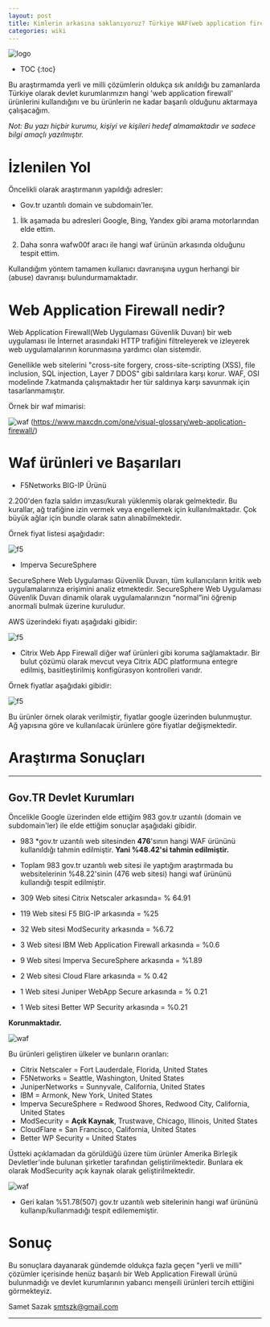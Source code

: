 ```yaml
---
layout: post
title: Kimlerin arkasına saklanıyoruz? Türkiye WAF(web application firewall) Araştırması
categories: wiki
---
```


![logo](/../post_images/waf/logo.jpg)

* TOC
{:toc}


Bu araştırmamda yerli ve milli çözümlerin oldukça sık anıldığı bu zamanlarda Türkiye olarak devlet kurumlarımızın hangi 'web application firewall' ürünlerini kullandığını ve bu ürünlerin ne kadar başarılı olduğunu aktarmaya çalışacağım.

*Not: Bu yazı hiçbir kurumu, kişiyi ve kişileri hedef almamaktadır ve sadece bilgi amaçlı yazılmıştır.* 


# İzlenilen Yol 

Öncelikli olarak araştırmanın yapıldığı adresler:

- Gov.tr uzantılı domain ve subdomain'ler.

1. İlk aşamada bu adresleri Google, Bing, Yandex gibi arama motorlarından elde ettim.

2. Daha sonra wafw00f aracı ile hangi waf ürünün arkasında olduğunu tespit ettim.

Kullandığım yöntem tamamen kullanıcı davranışına uygun herhangi bir (abuse) davranışı bulundurmamaktadır.

# Web Application Firewall nedir?


Web Application Firewall(Web Uygulaması Güvenlik Duvarı) bir web uygulaması ile İnternet arasındaki HTTP trafiğini filtreleyerek ve izleyerek web uygulamalarının korunmasına yardımcı olan sistemdir. 

Genellikle web sitelerini "cross-site forgery, cross-site-scripting (XSS), file inclusion, SQL injection, Layer 7 DDOS" gibi saldırılara karşı korur. WAF, OSI modelinde 7.katmanda çalışmaktadır her tür saldırıya karşı savunmak için tasarlanmamıştır.

Örnek bir waf mimarisi:

![waf](/../post_images/waf/waf.png)
(https://www.maxcdn.com/one/visual-glossary/web-application-firewall/)

# Waf ürünleri ve Başarıları

- F5Networks BIG-IP Ürünü

2.200'den fazla saldırı imzası/kuralı yüklenmiş olarak gelmektedir. Bu kurallar, ağ trafiğine izin vermek veya engellemek için kullanılmaktadır. Çok büyük ağlar için bundle olarak satın alınabilmektedir.

Örnek fiyat listesi aşağıdadır:

![f5](/../post_images/waf/f5fiyat.png)

- Imperva SecureSphere

SecureSphere Web Uygulaması Güvenlik Duvarı, tüm kullanıcıların kritik web uygulamalarınıza erişimini analiz etmektedir. SecureSphere Web Uygulaması Güvenlik Duvarı dinamik olarak uygulamalarınızın “normal”ini öğrenip anormali bulmak üzerine kuruludur.

AWS üzerindeki fiyatı aşağıdaki gibidir:

![f5](/../post_images/waf/impervafiyat.png)

- Citrix Web App Firewall diğer waf ürünleri gibi koruma sağlamaktadır. Bir bulut çözümü olarak mevcut veya Citrix ADC platformuna entegre edilmiş, basitleştirilmiş konfigürasyon kontrolleri varıdr.

Örnek fiyatlar aşağıdaki gibidir:

![f5](/../post_images/waf/citrix.png)


Bu ürünler örnek olarak verilmiştir, fiyatlar google üzerinden bulunmuştur. Ağ yapısına göre ve kullanılacak ürünlere göre fiyatlar değişmektedir.


# Araştırma Sonuçları
---

##  Gov.TR Devlet Kurumları

Öncelikle Google üzerinden elde ettiğim 983 gov.tr uzantılı (domain ve subdomain'ler) ile elde ettiğim sonuçlar aşağıdaki gibidir.

- 983 *gov.tr uzantılı web sitesinden **476**'sının hangi WAF ürününü kullanıldığı tahmin edilmiştir. **Yani %48.42'si tahmin edilmiştir.**

- Toplam 983 gov.tr uzantılı web sitesi ile yaptığım araştırmada bu websitelerinin %48.22'sinin (476 web sitesi) hangi waf ürününü kullandığı tespit edilmiştir.


- 309 Web sitesi Citrix Netscaler arkasında= % 64.91
- 119 Web sitesi F5 BIG-IP arkasında = %25
- 32 Web sitesi ModSecurity arkasında = %6.72
- 3 Web sitesi IBM Web Application Firewall arkasında = %0.6
- 9 Web sitesi Imperva SecureSphere arkasında = 	%1.89
- 2 Web sitesi Cloud Flare arkasında = % 0.42
- 1 Web sitesi Juniper WebApp Secure arkasında = % 0.21
- 1 Web sitesi Better WP Security arkasında = %0.21

**Korunmaktadır.**

![waf](/../post_images/waf/govtr.png)


Bu ürünleri geliştiren ülkeler ve bunların oranları:

- Citrix Netscaler = Fort Lauderdale, Florida, United States
- F5Networks = Seattle, Washington, United States
- JuniperNetworks = Sunnyvale, California, United States
- IBM = Armonk, New York, United States
- Imperva SecureSphere = Redwood Shores, Redwood City, California, United States
- ModSecurity = **Açık Kaynak**, Trustwave, Chicago, Illinois, United States
- CloudFlare = San Francisco, California, United States
- Better WP Security = United States

Üstteki açıklamadan da görüldüğü üzere tüm ürünler Amerika Birleşik Devletler'inde bulunan şirketler tarafından geliştirilmektedir. Bunlara ek olarak ModSecurity açık kaynak olarak geliştirilmektedir.

![waf](/../post_images/waf/govtr_ulke.png)


- Geri kalan %51.78(507) gov.tr uzantılı web sitelerinin hangi waf ürününü kullanıp/kullanmadığı tespit edilememiştir.

# Sonuç

Bu sonuçlara dayanarak gündemde oldukça fazla geçen "yerli ve milli" çözümler içerisinde henüz başarılı bir Web Application Firewall ürünü bulunmadığı ve devlet kurumlarının yabancı menşeili ürünleri tercih ettiğini görmekteyiz.



Samet Sazak
smtszk@gmail.com

---







